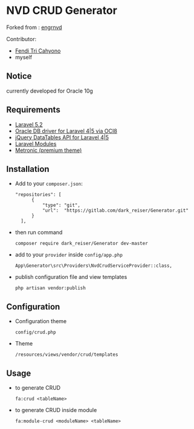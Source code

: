 # NVD CRUD Generator

Forked from : [engrnvd](https://github.com/engrnvd/laravel-crud-generator)

Contributor:
- [Fendi Tri Cahyono](https://github.com/endytc/generator)
- myself

## Notice
currently developed for Oracle 10g

## Requirements
- [Laravel 5.2](https://laravel.com/docs/5.2/)
- [Oracle DB driver for Laravel 4|5 via OCI8](https://github.com/yajra/laravel-oci8)
- [jQuery DataTables API for Laravel 4|5](https://github.com/yajra/laravel-datatables)
- [Laravel Modules](https://github.com/nWidart/laravel-modules)
- [Metronic (premium theme)](http://keenthemes.com/metronic-theme/)

## Installation

- Add to your `composer.json`:
  ```
  "repositories": [
        {
            "type": "git",
            "url":  "https://gitlab.com/dark_reiser/Generator.git"
        }
    ],
  ```
- then run command
  ```
  composer require dark_reiser/Generator dev-master
  ```
- add to your `provider` inside `config/app.php`
  ```
  App\Generator\src\Providers\NvdCrudServiceProvider::class,
  ```
- publish configuration file and view templates
  ```
  php artisan vendor:publish
  ```

## Configuration

- Configuration theme
  ```
  config/crud.php
  ```
- Theme
  ```
  /resources/views/vendor/crud/templates
  ```

## Usage

- to generate CRUD
  ```
  fa:crud <tableName>
  ```

- to generate CRUD inside module
  ```
  fa:module-crud <moduleName> <tableName>
  ```
